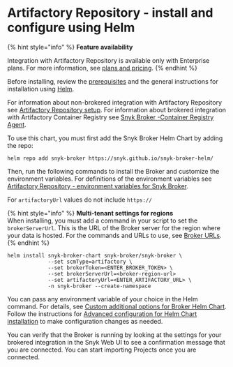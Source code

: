 # Artifactory Repository - install and configure using Helm

{% hint style="info" %}
**Feature availability**

Integration with Artifactory Repository is available only with Enterprise plans. For more information, see [plans and pricing](https://snyk.io/plans/).
{% endhint %}

Before installing, review the [prerequisites](./) and the general instructions for installation using [Helm](../install-and-configure-broker-using-helm.md).

For information about non-brokered integration with Artifactory Repository see [Artifactory Repository setup](../../../../../../scan-with-snyk/snyk-open-source/package-repository-integrations/artifactory-package-repository-connection-setup/). For information about brokered integration with Artifactory Container Registry see [Snyk Broker -Container Registry Agent](../../../snyk-broker-container-registry-agent/).

To use this chart, you must first add the Snyk Broker Helm Chart by adding the repo:

`helm repo add snyk-broker https://snyk.github.io/snyk-broker-helm/`

Then, run the following commands to install the Broker and customize the environment variables. For definitions of the environment variables see [Artifactory Repository - environment variables for Snyk Broker](artifactory-repository-environment-variables-for-snyk-broker.md).

For `artifactoryUrl` values do not include `https://`

{% hint style="info" %}
**Multi-tenant settings for regions**\
When installing, you must add a command in your script to set the `brokerServerUrl`. This is the URL of the Broker server for the region where your data is hosted. For the commands and URLs to use, see [Broker URLs](../../../../../../snyk-data-and-governance/regional-hosting-and-data-residency.md#broker-server-urls).
{% endhint %}

```
helm install snyk-broker-chart snyk-broker/snyk-broker \
             --set scmType=artifactory \
             --set brokerToken=<ENTER_BROKER_TOKEN> \
             --set brokerServerUrl=<broker-region-url>
             --set artifactoryUrl=<ENTER_ARTIFACTORY_URL> \
             -n snyk-broker --create-namespace
```

You can pass any environment variable of your choice in the Helm command. For details, see [Custom additional options for Broker Helm Chart](../advanced-configuration-for-helm-chart-installation/custom-additional-options-for-broker-helm-chart-installation.md). Follow the instructions for [Advanced configuration for Helm Chart installation](../advanced-configuration-for-helm-chart-installation/) to make configuration changes as needed.

You can verify that the Broker is running by looking at the settings for your brokered integration in the Snyk Web UI to see a confirmation message that you are connected. You can start importing Projects once you are connected.
